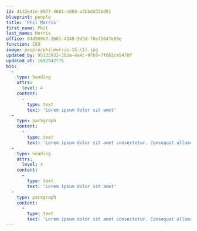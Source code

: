 ```yaml
---
id: 4142e41e-8977-4681-a060-a5bbdd355d91
blueprint: people
title: 'Phil Morris'
first_name: Phil
last_name: Morris
office: 04d509b7-2681-4348-9d3d-f6efb647e06e
function: CEO
image: people/philmorris-15-(1).jpg
updated_by: 95132932-3b2a-4a4c-97b8-7f062ce5478f
updated_at: 1692942775
bio:
  -
    type: heading
    attrs:
      level: 4
    content:
      -
        type: text
        text: 'Lorem ipsum dolor sit amet'
  -
    type: paragraph
    content:
      -
        type: text
        text: 'Lorem ipsum dolor sit amet consectetur. Consequat ullamcorper lorem nunc nulla. In etiam ac pellentesque egestas nunc diam. Egestas aliquet neque elementum quisque luctus ac dolor suscipit. Tellus sed lorem ridiculus cras. Amet quis mattis feugiat bibendum turpis iaculis ornare. Tristique dolor leo suscipit felis amet elit. Facilisi elementum libero amet magna nibh viverra. At ut iaculis nullam non quam blandit laoreet aliquam. Amet ut porta diam eros nunc commodo pharetra. A duis in integer dictum. Feugiat velit id urna semper bibendum blandit ac aenean. Ullamcorper quisque sed sed sit consequat. Praesent tempor elit ultricies porttitor. In est diam sem arcu vitae diam quis ridiculus.'
  -
    type: heading
    attrs:
      level: 4
    content:
      -
        type: text
        text: 'Lorem ipsum dolor sit amet'
  -
    type: paragraph
    content:
      -
        type: text
        text: 'Lorem ipsum dolor sit amet consectetur. Consequat ullamcorper lorem nunc nulla. In etiam ac pellentesque egestas nunc diam. Egestas aliquet neque elementum quisque luctus ac dolor suscipit. Tellus sed lorem ridiculus cras. Amet quis mattis feugiat bibendum turpis iaculis ornare. Tristique dolor leo suscipit felis amet elit. Facilisi elementum libero amet magna nibh viverra. At ut iaculis nullam non quam blandit laoreet aliquam. Amet ut porta diam eros nunc commodo pharetra. A duis in integer dictum. Feugiat velit id urna semper bibendum blandit ac aenean. Ullamcorper quisque sed sed sit consequat. Praesent tempor elit ultricies porttitor. In est diam sem arcu vitae diam quis ridiculus.'
---
```

